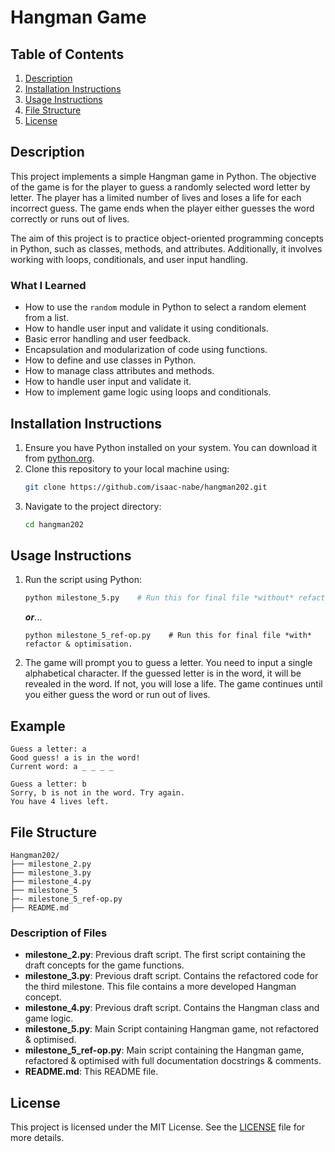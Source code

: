 # Hangman Game

## Table of Contents

1. [Description](#description)
2. [Installation Instructions](#installation-instructions)
3. [Usage Instructions](#usage-instructions)
4. [File Structure](#file-structure)
5. [License](#license)

## Description
This project implements a simple Hangman game in Python. The objective of the game is for the player to guess a randomly selected word letter by letter. The player has a limited number of lives and loses a life for each incorrect guess. The game ends when the player either guesses the word correctly or runs out of lives.

The aim of this project is to practice object-oriented programming concepts in Python, such as classes, methods, and attributes. Additionally, it involves working with loops, conditionals, and user input handling.

### What I Learned

- How to use the `random` module in Python to select a random element from a list.
- How to handle user input and validate it using conditionals.
- Basic error handling and user feedback.
- Encapsulation and modularization of code using functions.
- How to define and use classes in Python.
- How to manage class attributes and methods.
- How to handle user input and validate it.
- How to implement game logic using loops and conditionals.

## Installation Instructions

1. Ensure you have Python installed on your system. You can download it from [python.org](https://www.python.org/).
2. Clone this repository to your local machine using:
    ```sh
    git clone https://github.com/isaac-nabe/hangman202.git
    ```
3. Navigate to the project directory:
    ```sh
    cd hangman202
    ```

## Usage Instructions

1. Run the script using Python:
    ```sh
    python milestone_5.py    # Run this for final file *without* refactor/optimisation
    ```
   ***or***...
   
    ```
    python milestone_5_ref-op.py    # Run this for final file *with* refactor & optimisation.

    ```
3. The game will prompt you to guess a letter. You need to input a single alphabetical character. If the guessed letter is in the word, it will be revealed in the word. If not, you will lose a life. The game continues until you either guess the word or run out of lives.

## Example
```
Guess a letter: a
Good guess! a is in the word!
Current word: a _ _ _ _

Guess a letter: b
Sorry, b is not in the word. Try again.
You have 4 lives left.
```

## File Structure
```
Hangman202/
├── milestone_2.py
├── milestone_3.py
├── milestone_4.py
├── milestone_5
├─- milestone_5_ref-op.py
├── README.md
```

### Description of Files
- **milestone_2.py**: Previous draft script. The first script containing the draft concepts for the game functions.
- **milestone_3.py**: Previous draft script. Contains the refactored code for the third milestone. This file contains a more developed Hangman concept.
- **milestone_4.py**: Previous draft script. Contains the Hangman class and game logic.
- **milestone_5.py**: Main Script containing Hangman game, not refactored & optimised.
- **milestone_5_ref-op.py**: Main script containing the Hangman game, refactored & optimised with full documentation docstrings & comments.
- **README.md**: This README file.


## License

This project is licensed under the MIT License. See the [LICENSE](https://choosealicense.com/licenses/mit/) file for more details.

